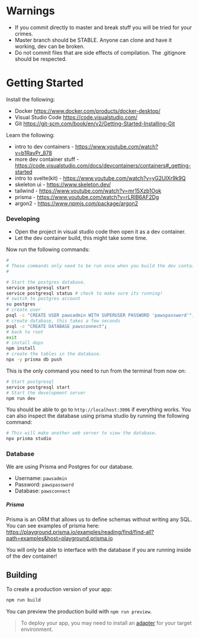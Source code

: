 # Warnings

- If you commit directly to master and break stuff you will be tried for your crimes.
- Master branch should be STABLE. Anyone can clone and have it working, dev can be broken.
- Do not commit files that are side effects of compilation. The .gitignore should be respected.

# Getting Started

Install the following:

- Docker https://www.docker.com/products/docker-desktop/
- Visual Studio Code https://code.visualstudio.com/
- Git https://git-scm.com/book/en/v2/Getting-Started-Installing-Git

Learn the following:

- intro to dev containers - https://www.youtube.com/watch?v=b1RavPr_878
- more dev container stuff - https://code.visualstudio.com/docs/devcontainers/containers#_getting-started
- intro to svelte(kit) - https://www.youtube.com/watch?v=yG2UlXr9k9Q
- skeleton ui - https://www.skeleton.dev/
- tailwind - https://www.youtube.com/watch?v=mr15Xzb1Ook
- prisma - https://www.youtube.com/watch?v=rLRIB6AF2Dg
- argon2 - https://www.npmjs.com/package/argon2

### Developing

- Open the project in visual studio code then open it as a dev container.
- Let the dev container build, this might take some time.

Now run the following commands:

```bash
#
# These commands only need to be run once when you build the dev container!!!
#

# Start the postgres database.
service postgresql start
service postgresql status # check to make sure its running!
# switch to postgres account
su postgres
# create user
psql -c "CREATE USER pawsadmin WITH SUPERUSER PASSWORD 'pawspassword'";
# create database, this takes a few seconds
psql -c "CREATE DATABASE pawsconnect";
# back to root
exit
# install deps
npm install
# create the tables in the database.
npx -y prisma db push
```

This is the only command you need to run from the terminal from now on:

```bash
# Start postgresql
service postgresql start
# Start the development server
npm run dev
```

You should be able to go to `http://localhost:3006` if everything works. You can also inspect the database using prisma studio by running the following command:

```bash
# This will make another web server to view the database.
npx prisma studio
```

### Database

We are using Prisma and Postgres for our database. 

- Username: `pawsadmin`
- Password: `pawspassword`
- Database: `pawsconnect`

##### Prisma

Prisma is an ORM that allows us to define schemas without writing any SQL. You can see examples of prisma here: https://playground.prisma.io/examples/reading/find/find-all?path=examples&host=playground.prisma.io

You will only be able to interface with the database if you are running inside of the dev container!

## Building

To create a production version of your app:

```bash
npm run build
```

You can preview the production build with `npm run preview`.

> To deploy your app, you may need to install an [adapter](https://kit.svelte.dev/docs/adapters) for your target environment.
